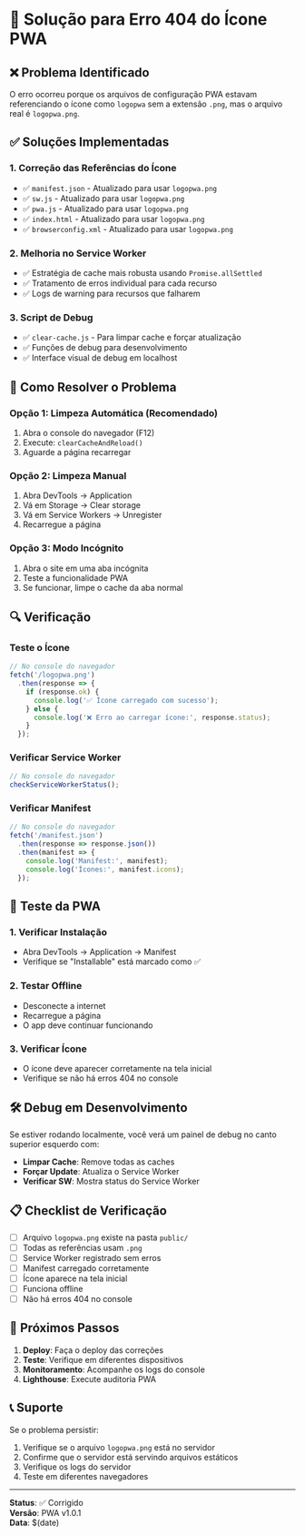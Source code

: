 # 🔧 Solução para Erro 404 do Ícone PWA

## ❌ Problema Identificado

O erro ocorreu porque os arquivos de configuração PWA estavam referenciando o ícone como `logopwa` sem a extensão `.png`, mas o arquivo real é `logopwa.png`.

## ✅ Soluções Implementadas

### 1. Correção das Referências do Ícone
- ✅ `manifest.json` - Atualizado para usar `logopwa.png`
- ✅ `sw.js` - Atualizado para usar `logopwa.png`
- ✅ `pwa.js` - Atualizado para usar `logopwa.png`
- ✅ `index.html` - Atualizado para usar `logopwa.png`
- ✅ `browserconfig.xml` - Atualizado para usar `logopwa.png`

### 2. Melhoria no Service Worker
- ✅ Estratégia de cache mais robusta usando `Promise.allSettled`
- ✅ Tratamento de erros individual para cada recurso
- ✅ Logs de warning para recursos que falharem

### 3. Script de Debug
- ✅ `clear-cache.js` - Para limpar cache e forçar atualização
- ✅ Funções de debug para desenvolvimento
- ✅ Interface visual de debug em localhost

## 🚀 Como Resolver o Problema

### Opção 1: Limpeza Automática (Recomendado)
1. Abra o console do navegador (F12)
2. Execute: `clearCacheAndReload()`
3. Aguarde a página recarregar

### Opção 2: Limpeza Manual
1. Abra DevTools → Application
2. Vá em Storage → Clear storage
3. Vá em Service Workers → Unregister
4. Recarregue a página

### Opção 3: Modo Incógnito
1. Abra o site em uma aba incógnita
2. Teste a funcionalidade PWA
3. Se funcionar, limpe o cache da aba normal

## 🔍 Verificação

### Teste o Ícone
```javascript
// No console do navegador
fetch('/logopwa.png')
  .then(response => {
    if (response.ok) {
      console.log('✅ Ícone carregado com sucesso');
    } else {
      console.log('❌ Erro ao carregar ícone:', response.status);
    }
  });
```

### Verificar Service Worker
```javascript
// No console do navegador
checkServiceWorkerStatus();
```

### Verificar Manifest
```javascript
// No console do navegador
fetch('/manifest.json')
  .then(response => response.json())
  .then(manifest => {
    console.log('Manifest:', manifest);
    console.log('Ícones:', manifest.icons);
  });
```

## 📱 Teste da PWA

### 1. Verificar Instalação
- Abra DevTools → Application → Manifest
- Verifique se "Installable" está marcado como ✅

### 2. Testar Offline
- Desconecte a internet
- Recarregue a página
- O app deve continuar funcionando

### 3. Verificar Ícone
- O ícone deve aparecer corretamente na tela inicial
- Verifique se não há erros 404 no console

## 🛠️ Debug em Desenvolvimento

Se estiver rodando localmente, você verá um painel de debug no canto superior esquerdo com:
- **Limpar Cache**: Remove todas as caches
- **Forçar Update**: Atualiza o Service Worker
- **Verificar SW**: Mostra status do Service Worker

## 📋 Checklist de Verificação

- [ ] Arquivo `logopwa.png` existe na pasta `public/`
- [ ] Todas as referências usam `.png`
- [ ] Service Worker registrado sem erros
- [ ] Manifest carregado corretamente
- [ ] Ícone aparece na tela inicial
- [ ] Funciona offline
- [ ] Não há erros 404 no console

## 🔄 Próximos Passos

1. **Deploy**: Faça o deploy das correções
2. **Teste**: Verifique em diferentes dispositivos
3. **Monitoramento**: Acompanhe os logs do console
4. **Lighthouse**: Execute auditoria PWA

## 📞 Suporte

Se o problema persistir:
1. Verifique se o arquivo `logopwa.png` está no servidor
2. Confirme que o servidor está servindo arquivos estáticos
3. Verifique os logs do servidor
4. Teste em diferentes navegadores

---

**Status**: ✅ Corrigido  
**Versão**: PWA v1.0.1  
**Data**: $(date)
